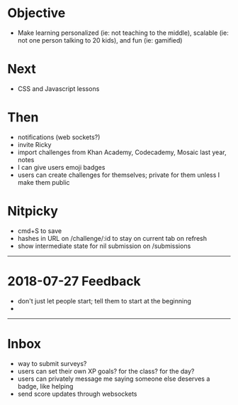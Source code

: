 # Objective

* Make learning personalized (ie: not teaching to the middle), scalable (ie: not one person talking to 20 kids), and fun (ie: gamified)

# Next

* CSS and Javascript lessons

# Then

* notifications (web sockets?)
* invite Ricky
* import challenges from Khan Academy, Codecademy, Mosaic last year, notes
* I can give users emoji badges
* users can create challenges for themselves; private for them unless I make them public

# Nitpicky

* cmd+S to save
* hashes in URL on /challenge/:id to stay on current tab on refresh
* show intermediate state for nil submission on /submissions

---

# 2018-07-27 Feedback

* don't just let people start; tell them to start at the beginning
*

---

# Inbox

* way to submit surveys?
* users can set their own XP goals? for the class? for the day?
* users can privately message me saying someone else deserves a badge, like helping
* send score updates through websockets
